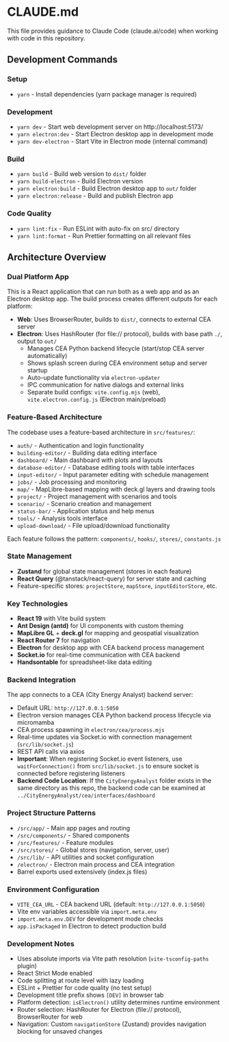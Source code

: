 # CLAUDE.md

This file provides guidance to Claude Code (claude.ai/code) when working with code in this repository.

## Development Commands

### Setup
- `yarn` - Install dependencies (yarn package manager is required)

### Development
- `yarn dev` - Start web development server on http://localhost:5173/
- `yarn electron:dev` - Start Electron desktop app in development mode
- `yarn dev-electron` - Start Vite in Electron mode (internal command)

### Build
- `yarn build` - Build web version to `dist/` folder
- `yarn build-electron` - Build Electron version
- `yarn electron:build` - Build Electron desktop app to `out/` folder
- `yarn electron:release` - Build and publish Electron app

### Code Quality
- `yarn lint:fix` - Run ESLint with auto-fix on src/ directory
- `yarn lint:format` - Run Prettier formatting on all relevant files

## Architecture Overview

### Dual Platform App
This is a React application that can run both as a web app and as an Electron desktop app. The build process creates different outputs for each platform:
- **Web**: Uses BrowserRouter, builds to `dist/`, connects to external CEA server
- **Electron**: Uses HashRouter (for file:// protocol), builds with base path `./`, output to `out/`
  - Manages CEA Python backend lifecycle (start/stop CEA server automatically)
  - Shows splash screen during CEA environment setup and server startup
  - Auto-update functionality via `electron-updater`
  - IPC communication for native dialogs and external links
  - Separate build configs: `vite.config.mjs` (web), `vite.electron.config.js` (Electron main/preload)

### Feature-Based Architecture
The codebase uses a feature-based architecture in `src/features/`:
- `auth/` - Authentication and login functionality
- `building-editor/` - Building data editing interface
- `dashboard/` - Main dashboard with plots and layouts
- `database-editor/` - Database editing tools with table interfaces
- `input-editor/` - Input parameter editing with schedule management
- `jobs/` - Job processing and monitoring
- `map/` - MapLibre-based mapping with deck.gl layers and drawing tools
- `project/` - Project management with scenarios and tools
- `scenario/` - Scenario creation and management
- `status-bar/` - Application status and help menus
- `tools/` - Analysis tools interface
- `upload-download/` - File upload/download functionality

Each feature follows the pattern: `components/`, `hooks/`, `stores/`, `constants.js`

### State Management
- **Zustand** for global state management (stores in each feature)
- **React Query** (@tanstack/react-query) for server state and caching
- Feature-specific stores: `projectStore`, `mapStore`, `inputEditorStore`, etc.

### Key Technologies
- **React 19** with Vite build system
- **Ant Design (antd)** for UI components with custom theming
- **MapLibre GL** + **deck.gl** for mapping and geospatial visualization
- **React Router 7** for navigation
- **Electron** for desktop app with CEA backend process management
- **Socket.io** for real-time communication with CEA backend
- **Handsontable** for spreadsheet-like data editing

### Backend Integration
The app connects to a CEA (City Energy Analyst) backend server:
- Default URL: `http://127.0.0.1:5050`
- Electron version manages CEA Python backend process lifecycle via micromamba
- CEA process spawning in `electron/cea/process.mjs`
- Real-time updates via Socket.io with connection management (`src/lib/socket.js`)
- REST API calls via axios
- **Important**: When registering Socket.io event listeners, use `waitForConnection()` from `src/lib/socket.js` to ensure socket is connected before registering listeners
- **Backend Code Location**: If the `CityEnergyAnalyst` folder exists in the same directory as this repo, the backend code can be examined at `../CityEnergyAnalyst/cea/interfaces/dashboard`

### Project Structure Patterns
- `/src/app/` - Main app pages and routing
- `/src/components/` - Shared components
- `/src/features/` - Feature modules
- `/src/stores/` - Global stores (navigation, server, user)
- `/src/lib/` - API utilities and socket configuration
- `/electron/` - Electron main process and CEA integration
- Barrel exports used extensively (index.js files)

### Environment Configuration
- `VITE_CEA_URL` - CEA backend URL (default: `http://127.0.0.1:5050`)
- Vite env variables accessible via `import.meta.env`
- `import.meta.env.DEV` for development mode checks
- `app.isPackaged` in Electron to detect production build

### Development Notes
- Uses absolute imports via Vite path resolution (`vite-tsconfig-paths` plugin)
- React Strict Mode enabled
- Code splitting at route level with lazy loading
- ESLint + Prettier for code quality (no test setup)
- Development title prefix shows `[DEV]` in browser tab
- Platform detection: `isElectron()` utility determines runtime environment
- Router selection: HashRouter for Electron (file:// protocol), BrowserRouter for web
- Navigation: Custom `navigationStore` (Zustand) provides navigation blocking for unsaved changes